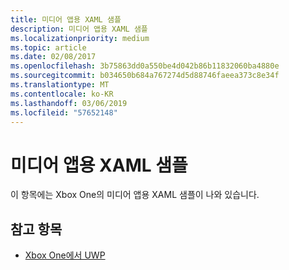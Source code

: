 ```yaml
---
title: 미디어 앱용 XAML 샘플
description: 미디어 앱용 XAML 샘플
ms.localizationpriority: medium
ms.topic: article
ms.date: 02/08/2017
ms.openlocfilehash: 3b75863dd0a550be4d042b86b11832060ba4880e
ms.sourcegitcommit: b034650b684a767274d5d88746faeea373c8e34f
ms.translationtype: MT
ms.contentlocale: ko-KR
ms.lasthandoff: 03/06/2019
ms.locfileid: "57652148"
---
```

# <a name="xaml-samples-for-media-apps"></a>미디어 앱용 XAML 샘플

이 항목에는 Xbox One의 미디어 앱용 XAML 샘플이 나와 있습니다.

## <a name="see-also"></a>참고 항목
- [Xbox One에서 UWP](index.md)
